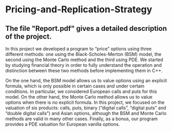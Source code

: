 # Pricing-and-Replication-Strategy

## The file "Report.pdf" gives a detailed description of the project.

<p>In this project we developed a program to “price” options using three
different methods: one using the Black-Scholes-Merton (BSM) model, the
second using the Monte Carlo method and the third using PDE. We started
by studying financial theory in order to fully understand the operation
and distinction between these two methods before implementing them in
C++.</p>
<p>On the one hand, the BSM model allows us to value options using an
explicit formula, which is only possible in certain cases and under
certain conditions. In particular, we considered European calls and puts
for this model. On the other hand, the Monte Carlo method allows us to
value options when there is no explicit formula. In this project, we
focused on the valuation of six products: calls, puts, binary (“digital
calls”, “digital puts” and “double digital calls”) and Asian options,
although the BSM and Monte Carlo methods are valid in many other cases.
Finally, as a bonus, our program provides a PDE valuation for European
vanilla options.</p>
